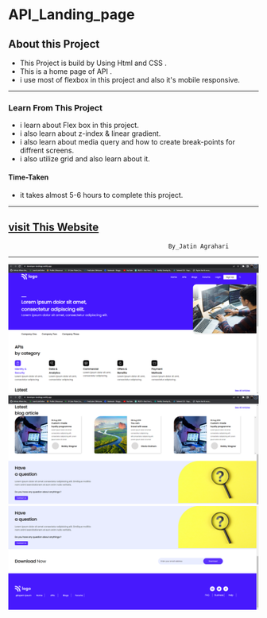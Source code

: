 # API_Landing_page


## About this Project
- This Project is build by Using Html and CSS .                
- This is a home page of API .
- i use most of flexbox in this project and also it's  mobile responsive.  

---

### Learn From This Project
- i learn about Flex box in this project.
- i  also learn about z-index & linear gradient.
- i also learn about media query and how to create break-points for diffrent screens.
- i also utilize grid and also learn about it.

#### Time-Taken
- it takes almost 5-6 hours to complete this project.
---
[visit This Website](https://developer-landingp.netlify.app/)
---

                                                 By_Jatin Agrahari

---

![Demo-images](https://github.com/jatin2311/Developer-landing-page/blob/master/Demo/ss-01.png)
![Demo-images](https://github.com/jatin2311/Developer-landing-page/blob/master/Demo/ss-02.png)
![Demo-images](https://github.com/jatin2311/Developer-landing-page/blob/master/Demo/ss-03.png)

